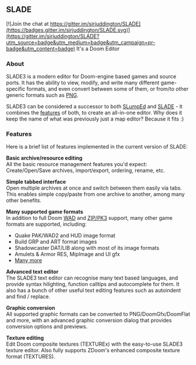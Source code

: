 ## SLADE  

[![Join the chat at https://gitter.im/sirjuddington/SLADE](https://badges.gitter.im/sirjuddington/SLADE.svg)](https://gitter.im/sirjuddington/SLADE?utm_source=badge&utm_medium=badge&utm_campaign=pr-badge&utm_content=badge)
It's a Doom Editor

### About

SLADE3 is a modern editor for Doom-engine based games and source ports. It has the ability to view, modify, and write many different game-specific formats, and even convert between some of them, or from/to other generic formats such as [PNG](http://doomwiki.org/wiki/PNG).

SLADE3 can be considered a successor to both [SLumpEd](http://doomwiki.org/wiki/SLumpEd) and [SLADE](http://doomwiki.org/wiki/SLADE) - it combines the [features](https://github.com/sirjuddington/SLADE/wiki/Features) of both, to create an all-in-one editor. Why does it keep the name of what was previously just a map editor? Because it fits :)

### Features

Here is a brief list of features implemented in the current version of SLADE:

**Basic archive/resource editing**  
All the basic resource management features you'd expect: Create/Open/Save archives, import/export, ordering, rename, etc.

**Simple tabbed interface**  
Open multiple archives at once and switch between them easily via tabs. This enables simple copy/paste from one archive to another, among many other benefits.

**Many supported game formats**  
In addition to full Doom [WAD](http://doomwiki.org/wiki/WAD) and [ZIP/PK3](http://doomwiki.org/wiki/PK3) support, many other game formats are supported, including:
* Quake PAK/WAD2 and HUD image format
* Build GRP and ART format images
* Shadowcaster DAT/LIB along with most of its image formats
* Amulets & Armor RES, MipImage and UI gfx
* [Many more](https://github.com/sirjuddington/SLADE/wiki/Supported-Data-Formats)

**Advanced text editor**  
The SLADE3 text editor can recognise many text based languages, and provide syntax hilighting, function calltips and autocomplete for them. It also has a bunch of other useful text editing features such as autoindent and find / replace.

**Graphic conversion**  
All supported graphic formats can be converted to PNG/DoomGfx/DoomFlat and more, with an advanced graphic conversion dialog that provides conversion options and previews.

**Texture editing**  
Edit Doom composite textures (TEXTUREx) with the easy-to-use SLADE3 texture editor. Also fully supports ZDoom's enhanced composite texture format (TEXTURES).

